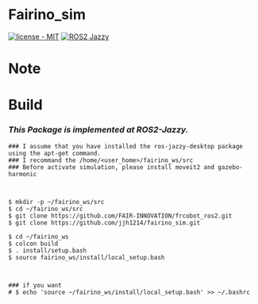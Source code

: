 # Fairino_sim
[![license - MIT](https://img.shields.io/:license-MIT-blue.svg)](https://opensource.org/licenses/MIT)
[![ROS2 Jazzy](https://img.shields.io/badge/ROS2-Jazzy-purple.svg)](https://index.ros.org/doc/ros2/Releases/)

# Note

# Build
### *This Package is implemented at ROS2-Jazzy.*
```
### I assume that you have installed the ros-jazzy-desktop package using the apt-get command.
### I recommand the /home/<user_home>/fairino_ws/src
### Before activate simulation, please install moveit2 and gazebo-harmonic



$ mkdir -p ~/fairino_ws/src
$ cd ~/fairino_ws/src
$ git clone https://github.com/FAIR-INNOVATION/frcobot_ros2.git
$ git clone https://github.com/jjh1214/fairino_sim.git

$ cd ~/fairino_ws
$ colcon build
$ . install/setup.bash
$ source fairino_ws/install/local_setup.bash



### if you want
# $ echo 'source ~/fairino_ws/install/local_setup.bash' >> ~/.bashrc 
```
